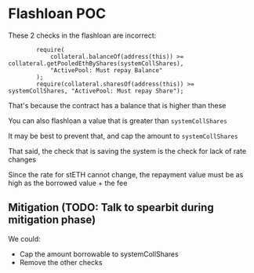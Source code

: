 # Flashloan POC

These 2 checks in the flashloan are incorrect:

```solidity
        require(
            collateral.balanceOf(address(this)) >= collateral.getPooledEthByShares(systemCollShares),
            "ActivePool: Must repay Balance"
        );
        require(collateral.sharesOf(address(this)) >= systemCollShares, "ActivePool: Must repay Share");
```

That's because the contract has a balance that is higher than these

You can also flashloan a value that is greater than `systemCollShares`

It may be best to prevent that, and cap the amount to `systemCollShares`

That said, the check that is saving the system is the check for lack of rate changes

Since the rate for stETH cannot change, the repayment value must be as high as the borrowed value + the fee

## Mitigation (TODO: Talk to spearbit during mitigation phase)

We could:
- Cap the amount borrowable to systemCollShares
- Remove the other checks
